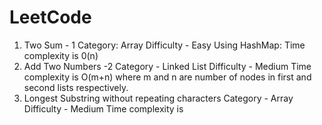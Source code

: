 # LeetCode
1. Two Sum - 1
	Category: Array
	Difficulty - Easy
	Using HashMap: Time complexity is 0(n)
2. Add Two Numbers -2
	Category - Linked List
	Difficulty - Medium
	Time complexity is O(m+n) where m and n are number of nodes in first and second lists respectively.
3. Longest Substring without repeating characters
	Category - Array
	Difficulty - Medium
	Time complexity is 
